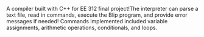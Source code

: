 A compiler built with C++ for EE 312 final project!The interpreter can parse a text file, read in commands, execute the Blip program, and provide error messages if needed! Commands implemented included variable assignments, arithmetic operations, conditionals, and loops.
 
